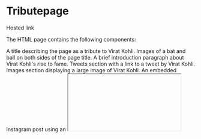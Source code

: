 # Tributepage
Hosted link 

The HTML page contains the following components:

A title describing the page as a tribute to Virat Kohli.
Images of a bat and ball on both sides of the page title.
A brief introduction paragraph about Virat Kohli's rise to fame.
Tweets section with a link to a tweet by Virat Kohli.
Images section displaying a large image of Virat Kohli.
An embedded Instagram post using an <iframe>.
A Google Map embedded to show the location of Taj Mahal.
An embedded Spotify playlist featuring Virat Kohli's favorite songs.
